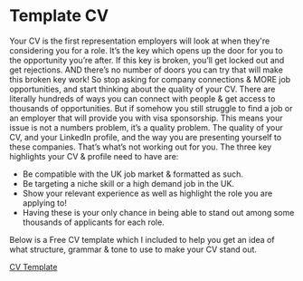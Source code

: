 # Template CV

Your CV is the first representation employers will look at when they're considering you for a role.
It’s the key which opens up the door for you to the opportunity you’re after.
If this key is broken, you’ll get locked out and get rejections.
AND there’s no number of doors you can try that will make this broken key work!
So stop asking for company connections & MORE job opportunities, and start thinking about the quality of your CV.
There are literally hundreds of ways you can connect with people & get access to thousands of opportunities.
But if somehow you still struggle to find a job or an employer that will provide you with visa sponsorship.
This means your issue is not a numbers problem, it’s a quality problem.
The quality of your CV, and your LinkedIn profile, and the way you are presenting yourself to these companies.
That’s what’s not working out for you.
The three key highlights your CV & profile need to have are:

- Be compatible with the UK job market & formatted as such.
- Be targeting a niche skill or a high demand job in the UK.
- Show your relevant experience as well as highlight the role you are applying to!
- Having these is your only chance in being able to stand out among some thousands of applicants for each role.

Below is a Free CV template which I included to help you get an idea of what structure, grammar & tone to use to make your CV stand out.

[CV Template](https://docs.google.com/document/d/1cAFiMi2GotaSwqrEIOfNHLtQZHbqGe9GLURGpVPsBqw/)
